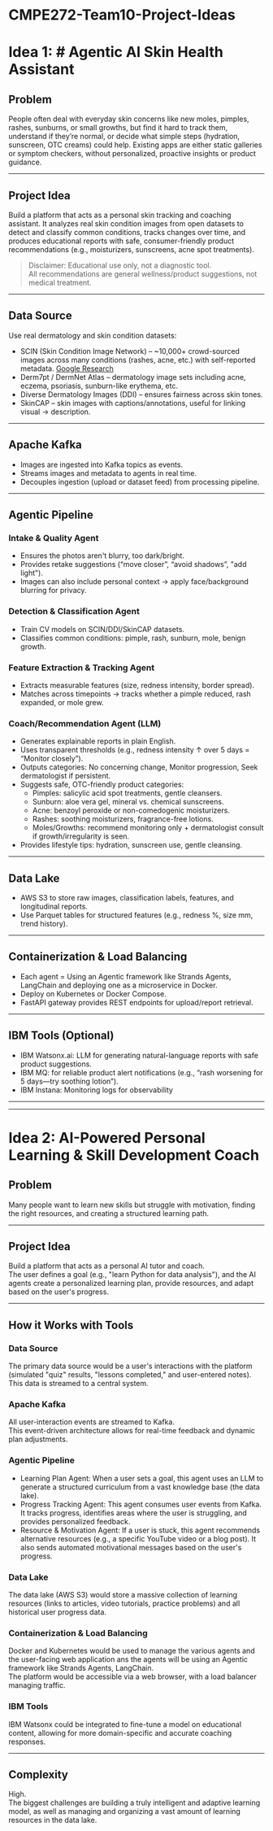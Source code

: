 # CMPE272-Team10-Project-Ideas

# Idea 1: # Agentic AI Skin Health Assistant

## Problem
People often deal with everyday skin concerns like new moles, pimples, rashes, sunburns, or small growths, but find it hard to track them, understand if they’re normal, or decide what simple steps (hydration, sunscreen, OTC creams) could help. Existing apps are either static galleries or symptom checkers, without personalized, proactive insights or product guidance.

---

## Project Idea
Build a platform that acts as a personal skin tracking and coaching assistant. It analyzes real skin condition images from open datasets to detect and classify common conditions, tracks changes over time, and produces educational reports with safe, consumer-friendly product recommendations (e.g., moisturizers, sunscreens, acne spot treatments).

> Disclaimer: Educational use only, not a diagnostic tool.  
> All recommendations are general wellness/product suggestions, not medical treatment.

---

## Data Source
Use real dermatology and skin condition datasets:
- SCIN (Skin Condition Image Network) – ~10,000+ crowd-sourced images across many conditions (rashes, acne, etc.) with self-reported metadata. [Google Research](https://github.com/google-research-datasets/scin)  
- Derm7pt / DermNet Atlas – dermatology image sets including acne, eczema, psoriasis, sunburn-like erythema, etc.  
- Diverse Dermatology Images (DDI) – ensures fairness across skin tones.  
- SkinCAP – skin images with captions/annotations, useful for linking visual → description.  

---

## Apache Kafka
- Images are ingested into Kafka topics as events.  
- Streams images and metadata to agents in real time.  
- Decouples ingestion (upload or dataset feed) from processing pipeline.  

---

## Agentic Pipeline

### Intake & Quality Agent
- Ensures the photos aren't blurry, too dark/bright.  
- Provides retake suggestions (“move closer”, “avoid shadows”, "add light").  
- Images can also include personal context → apply face/background blurring for privacy.  

### Detection & Classification Agent
- Train CV models on SCIN/DDI/SkinCAP datasets.  
- Classifies common conditions: pimple, rash, sunburn, mole, benign growth.  

### Feature Extraction & Tracking Agent
- Extracts measurable features (size, redness intensity, border spread).  
- Matches across timepoints → tracks whether a pimple reduced, rash expanded, or mole grew.  

### Coach/Recommendation Agent (LLM)
- Generates explainable reports in plain English.  
- Uses transparent thresholds (e.g., redness intensity ↑ over 5 days = “Monitor closely”).  
- Outputs categories: No concerning change, Monitor progression, Seek dermatologist if persistent.  
- Suggests safe, OTC-friendly product categories:
  - Pimples: salicylic acid spot treatments, gentle cleansers.  
  - Sunburn: aloe vera gel, mineral vs. chemical sunscreens.  
  - Acne: benzoyl peroxide or non-comedogenic moisturizers.  
  - Rashes: soothing moisturizers, fragrance-free lotions.  
  - Moles/Growths: recommend monitoring only + dermatologist consult if growth/irregularity is seen.  
- Provides lifestyle tips: hydration, sunscreen use, gentle cleansing.  

---

## Data Lake
- AWS S3 to store raw images, classification labels, features, and longitudinal reports.  
- Use Parquet tables for structured features (e.g., redness %, size mm, trend history).  

---

## Containerization & Load Balancing
- Each agent = Using an Agentic framework like Strands Agents, LangChain and deploying one as a microservice in Docker.  
- Deploy on Kubernetes or Docker Compose.  
- FastAPI gateway provides REST endpoints for upload/report retrieval.  

---

## IBM Tools (Optional)
- IBM Watsonx.ai: LLM for generating natural-language reports with safe product suggestions.  
- IBM MQ: for reliable product alert notifications (e.g., “rash worsening for 5 days—try soothing lotion”).
- IBM Instana: Monitoring logs for observability
---

---

# Idea 2: AI-Powered Personal Learning & Skill Development Coach

## Problem
Many people want to learn new skills but struggle with motivation, finding the right resources, and creating a structured learning path.

---

## Project Idea
Build a platform that acts as a personal AI tutor and coach.  
The user defines a goal (e.g., "learn Python for data analysis"), and the AI agents create a personalized learning plan, provide resources, and adapt based on the user's progress.

---

## How it Works with Tools

### Data Source
The primary data source would be a user's interactions with the platform (simulated "quiz" results, "lessons completed," and user-entered notes). This data is streamed to a central system.

### Apache Kafka
All user-interaction events are streamed to Kafka.  
This event-driven architecture allows for real-time feedback and dynamic plan adjustments.

### Agentic Pipeline
- Learning Plan Agent: When a user sets a goal, this agent uses an LLM to generate a structured curriculum from a vast knowledge base (the data lake).  
- Progress Tracking Agent: This agent consumes user events from Kafka. It tracks progress, identifies areas where the user is struggling, and provides personalized feedback.  
- Resource & Motivation Agent: If a user is stuck, this agent recommends alternative resources (e.g., a specific YouTube video or a blog post). It also sends automated motivational messages based on the user's progress.  

### Data Lake
The data lake (AWS S3) would store a massive collection of learning resources (links to articles, video tutorials, practice problems) and all historical user progress data.

### Containerization & Load Balancing
Docker and Kubernetes would be used to manage the various agents and the user-facing web application ans the agents will be using an Agentic framework like Strands Agents, LangChain.  
The platform would be accessible via a web browser, with a load balancer managing traffic.

### IBM Tools
IBM Watsonx could be integrated to fine-tune a model on educational content, allowing for more domain-specific and accurate coaching responses.

---

## Complexity
High.  
The biggest challenges are building a truly intelligent and adaptive learning model, as well as managing and organizing a vast amount of learning resources in the data lake.

